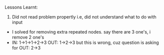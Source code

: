 Lessons Learnt:

1. Did not read problem propertly i.e, did not understand what to do with input
  - I solved for removing extra repeated nodes. say there are 3 one's, i remove 2 one's
  - IN: 1->1->1->2->3   OUT: 1->2->3 but this is wrong, cuz question is asking for OUT: 2->3

